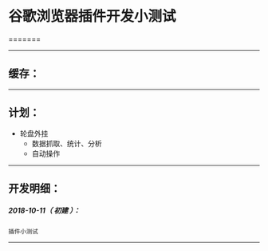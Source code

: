 # 谷歌浏览器插件开发小测试
=======

*******************************************************************

缓存：
-------------------------------------------------------------------

*******************************************************************

计划：
-------------------------------------------------------------------

- 轮盘外挂
	- 数据抓取、统计、分析
	- 自动操作

*******************************************************************





开发明细：
-------------------------------------------------------------------

##### 2018-10-11（ 初建 ）：
	插件小测试

*******************************************************************
